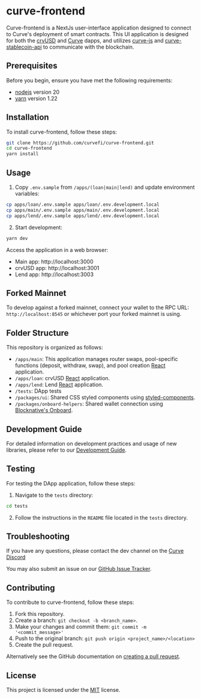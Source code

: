 # curve-frontend

Curve-frontend is a NextJs user-interface application designed to connect to Curve's deployment of smart contracts. This UI application is designed for both the [crvUSD](https://crvusd-curve.fi) and [Curve](https://curve.fi) dapps, and utilizes [curve-js](https://github.com/curvefi/curve-js) and [curve-stablecoin-api](https://github.com/curvefi/curve-stablecoin-js) to communicate with the blockchain.

## Prerequisites

Before you begin, ensure you have met the following requirements:

- [nodejs](https://nodejs.org/) version 20
- [yarn](https://yarnpkg.com/) version 1.22

## Installation

To install curve-frontend, follow these steps:

```bash
git clone https://github.com/curvefi/curve-frontend.git
cd curve-frontend
yarn install
```

## Usage

1. Copy `.env.sample` from `/apps/(loan|main|lend)` and update environment variables:

```bash
cp apps/loan/.env.sample apps/loan/.env.development.local
cp apps/main/.env.sample apps/main/.env.development.local
cp apps/lend/.env.sample apps/lend/.env.development.local
```

2. Start development:

```bash
yarn dev
```

Access the application in a web browser:

- Main app: http://localhost:3000
- crvUSD app: http://localhost:3001
- Lend app: http://localhost:3003

## Forked Mainnet

To develop against a forked mainnet, connect your wallet to the RPC URL: `http://localhost:8545` or whichever port your forked mainnet is using.

## Folder Structure

This repository is organized as follows:

- `/apps/main`: This application manages router swaps, pool-specific functions (deposit, withdraw, swap), and pool creation [React](https://react.dev/) application.
- `/apps/loan`: crvUSD [React](https://react.dev/) application.
- `/apps/lend`: Lend [React](https://react.dev/) application.
- `/tests`: DApp tests
- `/packages/ui`: Shared CSS styled components using [styled-components](https://styled-components.com/).
- `/packages/onboard-helpers`: Shared wallet connection using [Blocknative's Onboard](https://onboard.blocknative.com/).

## Development Guide

For detailed information on development practices and usage of new libraries, please refer to our [Development Guide](./DEVELOPMENT_GUIDE.md).

## Testing

For testing the DApp application, follow these steps:

1. Navigate to the `tests` directory:

```bash
cd tests
```

2. Follow the instructions in the `README` file located in the `tests` directory.

## Troubleshooting

If you have any questions, please contact the dev channel on the [Curve Discord](https://discord.gg/sGDwYnb6W9)

You may also submit an issue on our [GitHub Issue Tracker](https://github.com/curvefi/curve-frontend/issues).

## Contributing

To contribute to curve-frontend, follow these steps:

1. Fork this repository.
2. Create a branch: `git checkout -b <branch_name>`.
3. Make your changes and commit them: `git commit -m '<commit_message>'`
4. Push to the original branch: `git push origin <project_name>/<location>`
5. Create the pull request.

Alternatively see the GitHub documentation on [creating a pull request](https://help.github.com/en/github/collaborating-with-issues-and-pull-requests/creating-a-pull-request).

## License

This project is licensed under the [MIT](LICENSE) license.
